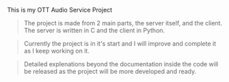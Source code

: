 
This is my OTT Audio Service Project



>The project is made from 2 main parts, the server itself, and the client.
>The server is written in C and the client in Python.



>Currently the project is in it's start and I will improve and complete it as I keep working on it.



>Detailed explenations beyond the documentation inside the code will be released as the project will be more developed and ready.
